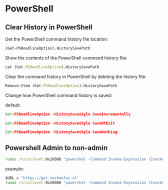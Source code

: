 # PowerShell

## Clear History in PowerShell

Get the PowerShell command history file location:

```bat
(Get-PSReadlineOption).HistorySavePath
```

Show the contents of the PowerShell command history file:

```bat
cat (Get-PSReadlineOption).HistorySavePath
```

Clear the command history in PowerShell by deleting the history file:

```bat
Remove-Item (Get-PSReadlineOption).HistorySavePath
```

Change how PowerShell command history is saved:

default:

```bat
Set-PSReadlineOption -HistorySaveStyle SaveIncrementally
```

```bat
Set-PSReadlineOption -HistorySaveStyle SaveAtExit
```

```bat
Set-PSReadlineOption -HistorySaveStyle SaveNothing
```

## Powershell Admin to non-admin

```bat
runas /trustlevel:0x20000 "powershel -Command Invoke-Expression (Invoke-RestMethod -Uri $URL)"
```

example:
```bat
$URL = "https://get.technoluc.nl"
runas /trustlevel:0x20000 "powershel -Command Invoke-Expression (Invoke-RestMethod -Uri $URL)"
```

